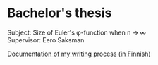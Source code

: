 # Bachelor's thesis

Subject: Size of Euler's φ-function when n → ∞  
Supervisor: Eero Saksman

[Documentation of my writing process (in Finnish)](https://github.com/ellikiiski/Bachelors-thesis-2021-MAT/blob/master/Dokumentointi.md)


